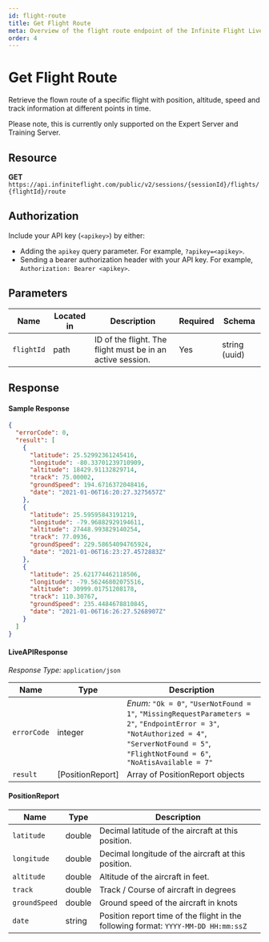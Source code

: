 ```yaml
---
id: flight-route
title: Get Flight Route
meta: Overview of the flight route endpoint of the Infinite Flight Live API
order: 4
---
```


# Get Flight Route

Retrieve the flown route of a specific flight with position, altitude, speed and track information at different points in time.

Please note, this is currently only supported on the Expert Server and Training Server.

## Resource

**GET** `https://api.infiniteflight.com/public/v2/sessions/{sessionId}/flights/{flightId}/route`

## Authorization

Include your API key (`<apikey>`) by either:

- Adding the `apikey` query parameter. For example, `?apikey=<apikey>`.
- Sending a bearer authorization header with your API key. For example, `Authorization: Bearer <apikey>`.

## Parameters

| Name       | Located in | Description                                                | Required | Schema        |
| ---------- | ---------- | ---------------------------------------------------------- | -------- | ------------- |
| `flightId` | path       | ID of the flight. The flight must be in an active session. | Yes      | string (uuid) |

## Response

#### Sample Response

```json
{
  "errorCode": 0,
  "result": [
    {
      "latitude": 25.52992361245416,
      "longitude": -80.33701239710909,
      "altitude": 18429.91132829714,
      "track": 75.00002,
      "groundSpeed": 194.6716372048416,
      "date": "2021-01-06T16:20:27.3275657Z"
    },
    {
      "latitude": 25.59595843191219,
      "longitude": -79.96882929194611,
      "altitude": 27448.993829140254,
      "track": 77.0936,
      "groundSpeed": 229.58654094765924,
      "date": "2021-01-06T16:23:27.4572883Z"
    },
    {
      "latitude": 25.621774462118506,
      "longitude": -79.56246802075516,
      "altitude": 30999.01751208178,
      "track": 110.30767,
      "groundSpeed": 235.4484678810845,
      "date": "2021-01-06T16:26:27.5268907Z"
    }
  ]
}
```

#### LiveAPIResponse

*Response Type:* `application/json`

| Name        | Type             | Description                                                  |
| ----------- | ---------------- | ------------------------------------------------------------ |
| `errorCode` | integer          | _Enum:_ `"Ok = 0"`, `"UserNotFound = 1"`, `"MissingRequestParameters = 2"`, `"EndpointError = 3"`, `"NotAuthorized = 4"`, `"ServerNotFound = 5"`, `"FlightNotFound = 6"`, `"NoAtisAvailable = 7"` |
| `result`    | [PositionReport] | Array of PositionReport objects                              |

#### PositionReport

| Name          | Type   | Description                                                  |
| ------------- | ------ | ------------------------------------------------------------ |
| `latitude`    | double | Decimal latitude of the aircraft at this position.           |
| `longitude`   | double | Decimal longitude of the aircraft at this position.          |
| `altitude`    | double | Altitude of the aircraft in feet.                            |
| `track`       | double | Track / Course of aircraft in degrees                        |
| `groundSpeed` | double | Ground speed of the aircraft in knots                        |
| `date`        | string | Position report time of the flight in the following format: `YYYY-MM-DD HH:mm:ssZ` |